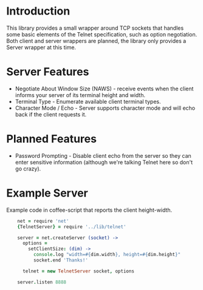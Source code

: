 Introduction
========

This library provides a small wrapper around TCP sockets that handles some basic elements of the Telnet specification, such as option negotiation. Both client and server wrappers are planned, the library only provides a Server wrapper at this time.

Server Features
========

* Negotiate About Window Size (NAWS) - receive events when the client informs your server of its terminal height and width.
* Terminal Type - Enumerate available client terminal types.
* Character Mode / Echo - Server supports character mode and will echo back if the client requests it.

Planned Features
========

* Password Prompting - Disable client echo from the server so they can enter sensitive information (although we're talking Telnet here so don't go crazy).

Example Server
========

Example code in coffee-script that reports the client height-width.
```coffeescript
    net = require 'net'
    {TelnetServer} = require '../lib/telnet'

    server = net.createServer (socket) ->
      options =
        setClientSize: (dim) ->
          console.log "width=#{dim.width}, height=#{dim.height}"
          socket.end 'Thanks!'

      telnet = new TelnetServer socket, options

    server.listen 8888
```